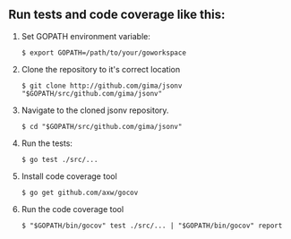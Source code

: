 ## Run tests and code coverage like this:

1. Set GOPATH environment variable:

       $ export GOPATH=/path/to/your/goworkspace

2. Clone the repository to it's correct location

       $ git clone http://github.com/gima/jsonv "$GOPATH/src/github.com/gima/jsonv"

3. Navigate to the cloned jsonv repository.

       $ cd "$GOPATH/src/github.com/gima/jsonv"

4. Run the tests:
       
       $ go test ./src/...

5. Install code coverage tool

       $ go get github.com/axw/gocov

6. Run the code coverage tool
       
       $ "$GOPATH/bin/gocov" test ./src/... | "$GOPATH/bin/gocov" report
